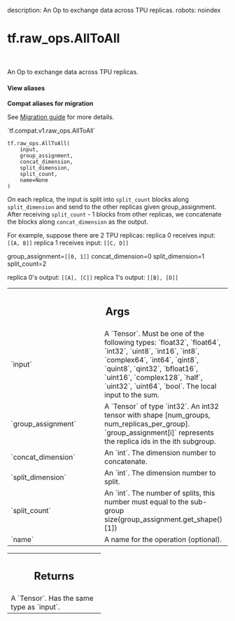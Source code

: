 description: An Op to exchange data across TPU replicas.
robots: noindex

# tf.raw_ops.AllToAll

<!-- Insert buttons and diff -->

<table class="tfo-notebook-buttons tfo-api nocontent" align="left">

</table>



An Op to exchange data across TPU replicas.

<section class="expandable">
  <h4 class="showalways">View aliases</h4>
  <p>
<b>Compat aliases for migration</b>
<p>See
<a href="https://www.tensorflow.org/guide/migrate">Migration guide</a> for
more details.</p>
<p>`tf.compat.v1.raw_ops.AllToAll`</p>
</p>
</section>

<pre class="devsite-click-to-copy prettyprint lang-py tfo-signature-link">
<code>tf.raw_ops.AllToAll(
    input,
    group_assignment,
    concat_dimension,
    split_dimension,
    split_count,
    name=None
)
</code></pre>



<!-- Placeholder for "Used in" -->

On each replica, the input is split into `split_count` blocks along
`split_dimension` and send to the other replicas given group_assignment. After
receiving `split_count` - 1 blocks from other replicas, we concatenate the
blocks along `concat_dimension` as the output.

For example, suppose there are 2 TPU replicas:
replica 0 receives input: `[[A, B]]`
replica 1 receives input: `[[C, D]]`

group_assignment=`[[0, 1]]`
concat_dimension=0
split_dimension=1
split_count=2

replica 0's output: `[[A], [C]]`
replica 1's output: `[[B], [D]]`

<!-- Tabular view -->
 <table class="responsive fixed orange">
<colgroup><col width="214px"><col></colgroup>
<tr><th colspan="2"><h2 class="add-link">Args</h2></th></tr>

<tr>
<td>
`input`
</td>
<td>
A `Tensor`. Must be one of the following types: `float32`, `float64`, `int32`, `uint8`, `int16`, `int8`, `complex64`, `int64`, `qint8`, `quint8`, `qint32`, `bfloat16`, `uint16`, `complex128`, `half`, `uint32`, `uint64`, `bool`.
The local input to the sum.
</td>
</tr><tr>
<td>
`group_assignment`
</td>
<td>
A `Tensor` of type `int32`. An int32 tensor with shape
[num_groups, num_replicas_per_group]. `group_assignment[i]` represents the
replica ids in the ith subgroup.
</td>
</tr><tr>
<td>
`concat_dimension`
</td>
<td>
An `int`. The dimension number to concatenate.
</td>
</tr><tr>
<td>
`split_dimension`
</td>
<td>
An `int`. The dimension number to split.
</td>
</tr><tr>
<td>
`split_count`
</td>
<td>
An `int`.
The number of splits, this number must equal to the sub-group
size(group_assignment.get_shape()[1])
</td>
</tr><tr>
<td>
`name`
</td>
<td>
A name for the operation (optional).
</td>
</tr>
</table>



<!-- Tabular view -->
 <table class="responsive fixed orange">
<colgroup><col width="214px"><col></colgroup>
<tr><th colspan="2"><h2 class="add-link">Returns</h2></th></tr>
<tr class="alt">
<td colspan="2">
A `Tensor`. Has the same type as `input`.
</td>
</tr>

</table>

